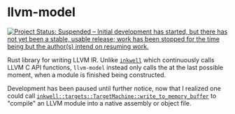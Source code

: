 # llvm-model
[![Project Status: Suspended – Initial development has started, but there has not yet been a stable, usable release; work has been stopped for the time being but the author(s) intend on resuming work.](https://www.repostatus.org/badges/latest/suspended.svg)](https://www.repostatus.org/#suspended)

Rust library for writing LLVM IR. Unlike [`inkwell`](https://github.com/TheDan64/inkwell) which continuously calls LLVM C API
functions, `llvm-model` instead only calls the at the last possible moment, when a module is finished being constructed.

Development has been paused until further notice, now that I realized one could call
[`inkwell::targets::TargetMachine::write_to_memory_buffer`](https://thedan64.github.io/inkwell/inkwell/targets/struct.TargetMachine.html#method.write_to_memory_buffer)
to "compile" an LLVM module into a native assembly or object file.
